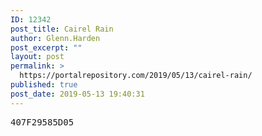 ```yaml
---
ID: 12342
post_title: Cairel Rain
author: Glenn.Harden
post_excerpt: ""
layout: post
permalink: >
  https://portalrepository.com/2019/05/13/cairel-rain/
published: true
post_date: 2019-05-13 19:40:31
---
```

<pre>407F29585D05</pre>